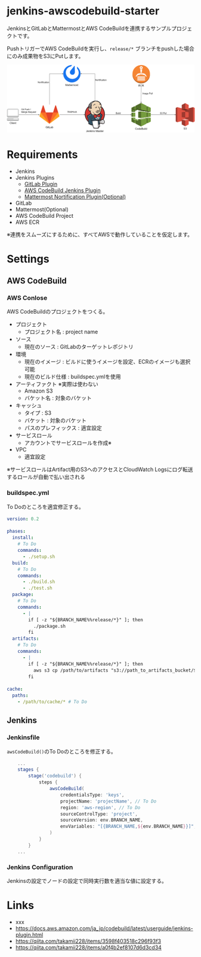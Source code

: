 # jenkins-awscodebuild-starter

JenkinsとGitLabとMattermostとAWS CodeBuildを連携するサンプルプロジェクトです。

PushトリガーでAWS CodeBuildを実行し、`release/*` ブランチをpushした場合にのみ成果物をS3にPutします。

![jenkins-awscodebuild-integration](jenkins-codebuild-cicd.png)

# Requirements

* Jenkins
* Jenkins Plugins
  * [GitLab Plugin](https://github.com/jenkinsci/gitlab-plugin)
  * [AWS CodeBuild Jenkins Plugin](https://github.com/awslabs/aws-codebuild-jenkins-plugin)
  * [Mattermost Nortification Plugin(Optional)](https://github.com/jenkinsci/mattermost-plugin)
* GitLab
* Mattermost(Optional)
* AWS CodeBuild Project
* AWS ECR

※連携をスムーズにするために、すべてAWSで動作していることを仮定します。

# Settings

## AWS CodeBuild

### AWS Conlose

AWS CodeBuildのプロジェクトをつくる。

* プロジェクト
  * プロジェクト名 : project name
* ソース
  * 現在のソース : GitLabのターゲットレポジトリ
* 環境
  * 現在のイメージ : ビルドに使うイメージを設定、ECRのイメージも選択可能
  * 現在のビルド仕様 : buildspec.ymlを使用
* アーティファクト ※実際は使わない
  * Amazon S3
  * バケット名 : 対象のバケット
* キャッシュ
  * タイプ : S3
  * バケット : 対象のバケット
  * パスのプレフィックス : 適宜設定
* サービスロール
  * アカウントでサービスロールを作成※
* VPC
  * 適宜設定

※サービスロールはArtifact用のS3へのアクセスとCloudWatch Logsにログ転送するロールが自動で払い出される

### buildspec.yml

To Doのところを適宜修正する。

```yml
version: 0.2

phases:
  install:
    # To Do
    commands: 
      - ./setup.sh
  build:
    # To Do
    commands:
      - ./build.sh
      - ./test.sh
  package:
    # To Do
    commands:
      - |
        if [ -z "${BRANCH_NAME%%release/*}" ]; then
          ./package.sh
        fi
  artifacts:
    # To Do
    commands:
      - |
        if [ -z "${BRANCH_NAME%%release/*}" ]; then
          aws s3 cp /path/to/artifacts "s3://path_to_artifacts_bucket/${BRANCH_NAME#release/}/artifacts" # To Do
        fi

cache:
  paths:
    - /path/to/cache/* # To Do
```

## Jenkins

### Jenkinsfile

`awsCodeBuild()`のTo Doのところを修正する。 

```groovy
    ...
    stages {
        stage('codebuild') {
            steps {
                awsCodeBuild(
                    credentialsType: 'keys',
                    projectName: 'projectName', // To Do
                    region: 'aws-region', // To Do
                    sourceControlType: 'project',
                    sourceVersion: env.BRANCH_NAME,
                    envVariables: "[{BRANCH_NAME,${env.BRANCH_NAME}}]",
                )
            }
        }
    ...
```

### Jenkins Configuration

Jenkinsの設定でノードの設定で同時実行数を適当な値に設定する。

# Links

* xxx
* https://docs.aws.amazon.com/ja_jp/codebuild/latest/userguide/jenkins-plugin.html
* https://qiita.com/takamii228/items/3598f403518c296f93f3
* https://qiita.com/takamii228/items/a0f4b2ef8107d6d3cd34